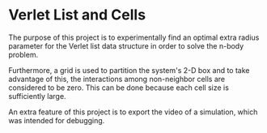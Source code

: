 # Verlet List and Cells

The purpose of this project is to experimentally find an optimal extra radius parameter for the Verlet list data structure in order to solve the n-body problem.

Furthermore, a grid is used to partition the system's 2-D box and to take advantage of this, the interactions among non-neighbor cells are considered to be zero. This can be done because each cell size is sufficiently large.

An extra feature of this project is to export the video of a simulation, which was intended for debugging.
